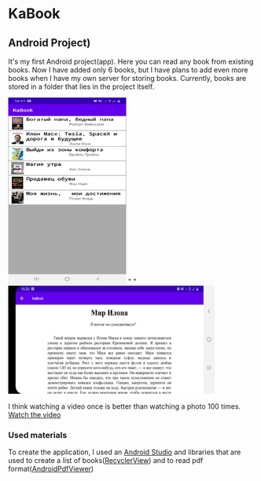 # KaBook
## Android Project)
It's my first Android project(app).
Here you can read any book from existing books. Now I have added only 6 books, but I have plans to add even more books when I have my own server for storing books. Currently, books are stored in a folder that lies in the project itself.

<img src="Screenshot_20200519-161723_KaBook.jpg" width="240" height="380">  "   " <img src="Screenshot_20200519-162030_KaBook.jpg" width="420" height="220">

I think watching a video once is better than watching a photo 100 times. [Watch the video](https://www.youtube.com/watch?v=oY0HaVGtwnI)

### Used materials
To create the application, I used an [Android Studio](https://en.wikipedia.org/wiki/Android_Studio) and libraries that are used to create a list of books([RecyclerView](https://developer.android.com/guide/topics/ui/layout/recyclerview)) and to read pdf format([AndroidPdfViewer](https://jitpack.io/p/barteksc/AndroidPdfViewerV1))
